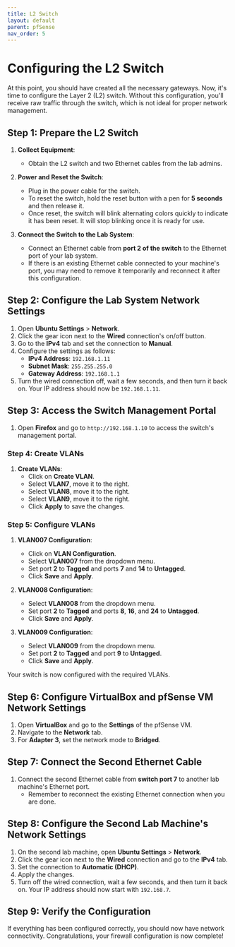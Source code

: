 ```yaml
---
title: L2 Switch
layout: default
parent: pfSense 
nav_order: 5 
---
```

# Configuring the L2 Switch

At this point, you should have created all the necessary gateways. Now, it's time to configure the Layer 2 (L2) switch. Without this configuration, you'll receive raw traffic through the switch, which is not ideal for proper network management.

## Step 1: Prepare the L2 Switch

1. **Collect Equipment**:
   - Obtain the L2 switch and two Ethernet cables from the lab admins.

2. **Power and Reset the Switch**:
   - Plug in the power cable for the switch.
   - To reset the switch, hold the reset button with a pen for **5 seconds** and then release it.
   - Once reset, the switch will blink alternating colors quickly to indicate it has been reset. It will stop blinking once it is ready for use.

3. **Connect the Switch to the Lab System**:
   - Connect an Ethernet cable from **port 2 of the switch** to the Ethernet port of your lab system.
   - If there is an existing Ethernet cable connected to your machine's port, you may need to remove it temporarily and reconnect it after this configuration.

## Step 2: Configure the Lab System Network Settings

1. Open **Ubuntu Settings** > **Network**.
2. Click the gear icon next to the **Wired** connection's on/off button.
3. Go to the **IPv4** tab and set the connection to **Manual**.
4. Configure the settings as follows:
   - **IPv4 Address**: `192.168.1.11`
   - **Subnet Mask**: `255.255.255.0`
   - **Gateway Address**: `192.168.1.1`
5. Turn the wired connection off, wait a few seconds, and then turn it back on. Your IP address should now be `192.168.1.11`.

## Step 3: Access the Switch Management Portal

1. Open **Firefox** and go to `http://192.168.1.10` to access the switch's management portal.
   
### Step 4: Create VLANs

1. **Create VLANs**:
   - Click on **Create VLAN**.
   - Select **VLAN7**, move it to the right.
   - Select **VLAN8**, move it to the right.
   - Select **VLAN9**, move it to the right.
   - Click **Apply** to save the changes.

### Step 5: Configure VLANs

1. **VLAN007 Configuration**:
   - Click on **VLAN Configuration**.
   - Select **VLAN007** from the dropdown menu.
   - Set port **2** to **Tagged** and ports **7** and **14** to **Untagged**.
   - Click **Save** and **Apply**.

2. **VLAN008 Configuration**:
   - Select **VLAN008** from the dropdown menu.
   - Set port **2** to **Tagged** and ports **8**, **16**, and **24** to **Untagged**.
   - Click **Save** and **Apply**.

3. **VLAN009 Configuration**:
   - Select **VLAN009** from the dropdown menu.
   - Set port **2** to **Tagged** and port **9** to **Untagged**.
   - Click **Save** and **Apply**.

Your switch is now configured with the required VLANs.

## Step 6: Configure VirtualBox and pfSense VM Network Settings

1. Open **VirtualBox** and go to the **Settings** of the pfSense VM.
2. Navigate to the **Network** tab.
3. For **Adapter 3**, set the network mode to **Bridged**.

## Step 7: Connect the Second Ethernet Cable

1. Connect the second Ethernet cable from **switch port 7** to another lab machine's Ethernet port.
   - Remember to reconnect the existing Ethernet connection when you are done.

## Step 8: Configure the Second Lab Machine's Network Settings

1. On the second lab machine, open **Ubuntu Settings** > **Network**.
2. Click the gear icon next to the **Wired** connection and go to the **IPv4** tab.
3. Set the connection to **Automatic (DHCP)**.
4. Apply the changes.
5. Turn off the wired connection, wait a few seconds, and then turn it back on. Your IP address should now start with `192.168.7`.

## Step 9: Verify the Configuration

If everything has been configured correctly, you should now have network connectivity. Congratulations, your firewall configuration is now complete!



